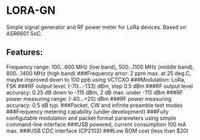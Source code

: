 # LORA-GN
Simple signal generator and RF power meter for LoRa devices.
Based on ASR6601 SoC.
## Features:
Frequency range: 100...600 MHz (low band), 500...1100 MHz (middle band), 800...1400 MHz (high band)
###Frequency error: 2 ppm max. at 25 deg.C, maybe improved down to 100 ppb using VCTCXO
###Modulation: LoRa, FSK
###RF output level: (-70...-133) dBm, step 0.5 dBm
###RF output level accuracy: 0.25 dB down to -115 dBm, 2 dB max. under -115 dBm
###RF power measuring range: (-40...+20) dBm
###RF power measuring accuracy: 0.5 dB typ.
###Packet, CW and infinite preamble test modes
###Frequency metering capability (under development)
###Fully configutable modulation and packet format parameters using simple command-line interface
###USB powered, current consumption 100 mA max.
###USB CDC interface (CP2102)
###Low BOM cost (less than $20)

